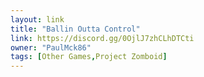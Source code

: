 ```yaml
---
layout: link
title: "Ballin Outta Control"
link: https://discord.gg/0OjlJ7zhCLhDTCti
owner: "PaulMck86"
tags: [Other Games,Project Zomboid]
---
```

